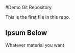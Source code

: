 #Demo Git Repository

This is the first file in this repo.


## Ipsum Below

Whatever material you want